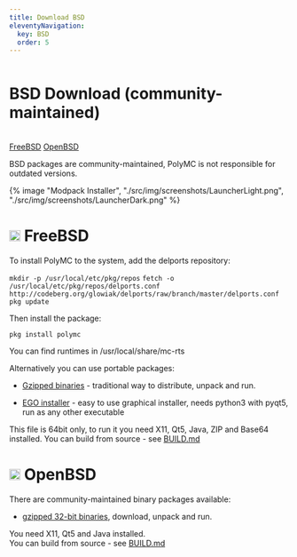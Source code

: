 ```yaml
---
title: Download BSD
eleventyNavigation:
  key: BSD 
  order: 5
---
```


<div class="download-content">
  <div class="row">
    <div class="column">
      <div>
        <h1>BSD Download (community-maintained)</h1>
        <br>
        <a class="button is-big" href="#freebsd">FreeBSD</a>
        <a class="button is-big" href="#openbsd">OpenBSD</a>
        <p>BSD packages are community-maintained, PolyMC is not responsible for outdated versions.</p>
      </div>
    </div>
    <div class="column">
      {% image "Modpack Installer", "./src/img/screenshots/LauncherLight.png", "./src/img/screenshots/LauncherDark.png" %}
    </div>
  </div>
</div>

<div class="infobox top">

# <img src="https://www.vectorlogo.zone/logos/freebsd/freebsd-icon.svg" height="20" /> FreeBSD

To install PolyMC to the system, add the delports repository:

```mkdir -p /usr/local/etc/pkg/repos```
```fetch -o /usr/local/etc/pkg/repos/delports.conf http://codeberg.org/glowiak/delports/raw/branch/master/delports.conf```
```pkg update```
  
Then install the package:

```pkg install polymc```
  
You can find runtimes in /usr/local/share/mc-rts
  
Alternatively you can use portable packages:

- [Gzipped binaries](http://glowiak.github.io/file/polymc-latest-fbsd64-raw) - traditional way to distribute, unpack and run.

- [EGO installer](http://glowiak.github.io/file/polymc-latest-fbsd64-ego) - easy to use graphical installer, needs python3 with pyqt5, run as any other executable

This file is 64bit only, to run it you need X11, Qt5, Java, ZIP and Base64 installed. 
You can build from source - see [BUILD.md](https://github.com/PolyMC/PolyMC/blob/develop/BUILD.md)
</div>

<div class="infobox top">

# <img src="https://raw.githubusercontent.com/AliasIO/wappalyzer/master/src/drivers/webextension/images/icons/OpenBSD%20httpd.svg" height="20" /> OpenBSD

There are community-maintained binary packages available:

- [gzipped 32-bit binaries](http://glowiak.github.io/file/polymc-latest-obsd32-raw), download, unpack and run.

You need X11, Qt5 and Java installed.  
You can build from source - see [BUILD.md](https://github.com/PolyMC/PolyMC/blob/develop/BUILD.md)

</div>
